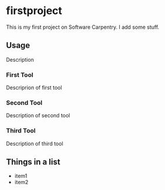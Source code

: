 # firstproject
This is my first project on Software Carpentry. I add some stuff.

## Usage
Description

###  First Tool
Descriprion of first tool

### Second Tool
Description of second tool

### Third Tool
Description of third tool

## Things in a list
- item1
- item2

